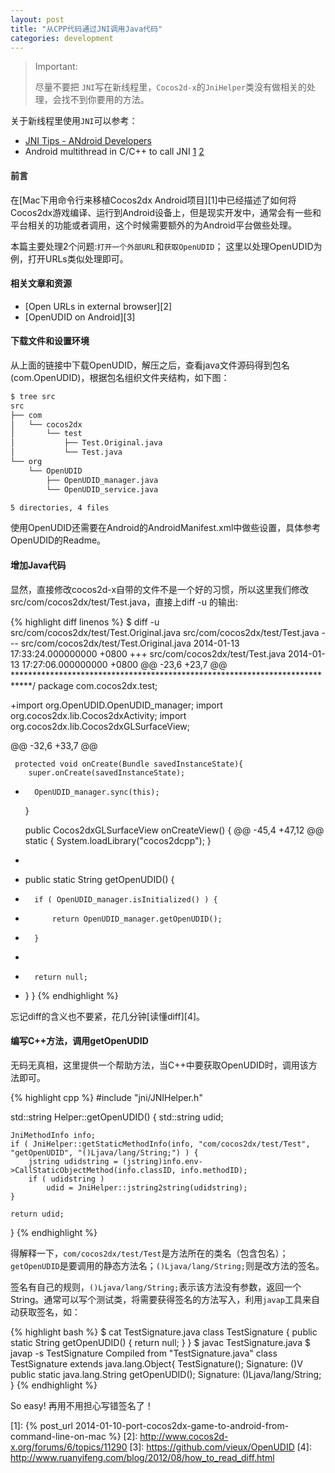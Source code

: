 ```yaml
---
layout: post
title: "从CPP代码通过JNI调用Java代码"
categories: development
---
```


> Important: 
> 
> 尽量不要把 `JNI`写在新线程里，`Cocos2d-x`的`JniHelper`类没有做相关的处理，会找不到你要用的方法。

关于新线程里使用`JNI`可以参考：

- [JNI Tips - ANdroid Developers][10]
- Android multithread in C/C++ to call JNI [1][11] [2][12]

#### 前言
在[Mac下用命令行来移植Cocos2dx Android项目][1]中已经描述了如何将Cocos2dx游戏编译、运行到Android设备上，但是现实开发中，通常会有一些和平台相关的功能或者调用，这个时候需要额外的为Android平台做些处理。

本篇主要处理2个问题:`打开一个外部URL`和`获取OpenUDID`； 这里以处理OpenUDID为例，打开URLs类似处理即可。

#### 相关文章和资源

- [Open URLs in external browser][2]
- [OpenUDID on Android][3]

#### 下载文件和设置环境
从上面的链接中下载OpenUDID，解压之后，查看java文件源码得到包名(com.OpenUDID)，根据包名组织文件夹结构，如下图：

``` bash
$ tree src
src
├── com
│   └── cocos2dx
│       └── test
│           ├── Test.Original.java
│           └── Test.java
└── org
    └── OpenUDID
        ├── OpenUDID_manager.java
        └── OpenUDID_service.java

5 directories, 4 files
```

使用OpenUDID还需要在Android的AndroidManifest.xml中做些设置，具体参考OpenUDID的Readme。

#### 增加Java代码
显然，直接修改cocos2d-x自带的文件不是一个好的习惯，所以这里我们修改src/com/cocos2dx/test/Test.java，直接上diff -u 的输出:

{% highlight diff linenos %}
$ diff -u src/com/cocos2dx/test/Test.Original.java src/com/cocos2dx/test/Test.java
--- src/com/cocos2dx/test/Test.Original.java	2014-01-13 17:33:24.000000000 +0800
+++ src/com/cocos2dx/test/Test.java	2014-01-13 17:27:06.000000000 +0800
@@ -23,6 +23,7 @@
 ****************************************************************************/
 package com.cocos2dx.test;
 
+import org.OpenUDID.OpenUDID_manager;
 import org.cocos2dx.lib.Cocos2dxActivity;
 import org.cocos2dx.lib.Cocos2dxGLSurfaceView;
 
@@ -32,6 +33,7 @@
 	
     protected void onCreate(Bundle savedInstanceState){
 		super.onCreate(savedInstanceState);	
+		OpenUDID_manager.sync(this);
 	}
 
     public Cocos2dxGLSurfaceView onCreateView() {
@@ -45,4 +47,12 @@
     static {
         System.loadLibrary("cocos2dcpp");
     }     
+
+	public static String getOpenUDID() {
+		if ( OpenUDID_manager.isInitialized() ) {
+			return OpenUDID_manager.getOpenUDID();
+		}
+
+		return null;
+	}
 }
{% endhighlight %}
	
忘记diff的含义也不要紧，花几分钟[读懂diff][4]。

#### 编写C++方法，调用getOpenUDID
无码无真相，这里提供一个帮助方法，当C++中要获取OpenUDID时，调用该方法即可。

{% highlight cpp %}
#include "jni/JNIHelper.h"

std::string Helper::getOpenUDID()
{
	std::string udid;

	JniMethodInfo info;
	if ( JniHelper::getStaticMethodInfo(info, "com/cocos2dx/test/Test", "getOpenUDID", "()Ljava/lang/String;") ) {
		jstring udidstring = (jstring)info.env->CallStaticObjectMethod(info.classID, info.methodID);
		if ( udidstring )
			udid = JniHelper::jstring2string(udidstring);
	}

	return udid;
}
{% endhighlight %}

得解释一下，`com/cocos2dx/test/Test`是方法所在的类名（包含包名）；`getOpenUDID`是要调用的静态方法名；`()Ljava/lang/String;`则是改方法的签名。

签名有自己的规则，`()Ljava/lang/String;`表示该方法没有参数，返回一个String。通常可以写个测试类，将需要获得签名的方法写入，利用`javap`工具来自动获取签名，如：

{% highlight bash %}
$ cat TestSignature.java
class TestSignature {
	public static String getOpenUDID()
	{
		return null;
	}
}
$ javac TestSignature.java
$ javap -s TestSignature
Compiled from "TestSignature.java"
class TestSignature extends java.lang.Object{
TestSignature();
  Signature: ()V
public static java.lang.String getOpenUDID();
  Signature: ()Ljava/lang/String;
}
{% endhighlight %}
	
So easy! 再用不用担心写错签名了！

[1]: {% post_url 2014-01-10-port-cocos2dx-game-to-android-from-command-line-on-mac %}
[2]: http://www.cocos2d-x.org/forums/6/topics/11290
[3]: https://github.com/vieux/OpenUDID
[4]: http://www.ruanyifeng.com/blog/2012/08/how_to_read_diff.html

[10]: http://developer.android.com/training/articles/perf-jni.html
[11]: http://blog.csdn.net/wu4long/article/details/17756419
[12]: http://blog.csdn.net/wu4long/article/details/17757433
